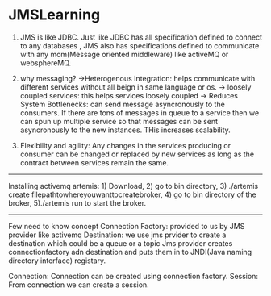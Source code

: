 # JMSLearning

1) JMS is like JDBC. Just like JDBC has all specification defined to connect to any databases , JMS also has specifications defined to communicate with any mom(Message oriented middleware) like activeMQ or websphereMQ.

2) why messaging?
    ->Heterogenous Integration: helps communicate with different services without all beign in same language or os.
    -> loosely coupled services: this helps services loosely coupled
    -> Reduces System Bottlenecks: can send message asyncronously to the consumers. If there are tons of messages in queue to a service then we can spun up multiple service so that messages can be sent asyncronously to the new instances. THis increases scalability.
    
 3) Flexibility and agility: Any changes in the services producing or consumer can be changed or replaced by new services as long as the contract between services remain the same.
 
 -------------------------------------
 Installing activemq artemis: 1) Download, 2) go to bin directory, 3) ./artemis create filepathtowhereyouwanttocreatebroker,
 4) go to bin directory of the broker, 5)./artemis run to start the broker.
 
 
 ---------------------------------
 Few need to know concept
 Connection Factory: provided to us by JMS provider like activemq
 Destination: we use jms prvider to create a destination which could be a queue or a topic
 Jms provider creates connectionfactory adn destination and  puts them in to JNDI(Java naming directory interface) registary.
 
 Connection: Connection can be created using connection factory.
 Session: From connection we can create a session.
